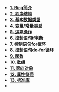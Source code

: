 <!-- doc/_sidebar.md -->


* [**1. Ring简介**](./markdown/index-v2/001-Ring简介.md)
* [**2. 程序结构**](./markdown/index-v2/002-程序结构.md)
* [**3. 基本数据类型**](./markdown/index-v2/003-基本数据类型.md)
* [**4. 变量/常量类型**](./markdown/index-v2/004-变量.md)
* [**5. 运算操作**](./markdown/index-v2/005-运算操作.md)
* [**6. 控制语句if判断**](./markdown/index-v2/006-控制语句if.md)
* [**7. 控制语句for循环**](./markdown/index-v2/007-控制语句for.md)
* [**8. 控制语句do-for循环**](./markdown/index-v2/008-控制语句do-for循环.md)
* [**9. 函数**](./markdown/index-v2/014-函数.md)
* [**10. 数组**](./markdown/index-v2/015-数组.md)
* [**11. 面向对象**](./markdown/index-v2/016-面向对象.md)
* [**12. 属性符号**](./markdown/index-v2/017-属性符号.md)
* [**13. 标准库**](./markdown/index-v2/标准库.md)
* 


<!-- 
* [**2. 基本概念**](./markdown/index/002-基本概念.md)
* [**3. 程序结构**](./markdown/index/003-程序结构.md)
* [**4. 基本数据类型**](./markdown/index/004-基本数据类型.md)
* [**6. auto自动推导**](./markdown/index/006-auto自动推导.md)
* [**7. 类型转换**](./markdown/index/007-类型转换.md)
* [**9. 运算操作优先级**](./markdown/index/009-运算操作优先级.md)

* [**13. 控制语句defer**](./markdown/index/013-控制语句defer.md)

* [**18. 项目构建和包依赖管理工具hobbit**](./markdown/index/018-项目构建和包依赖管理工具hobbit.md)
* [**19. Ring关键字**](./markdown/index/019-Ring关键字.md)

-->
